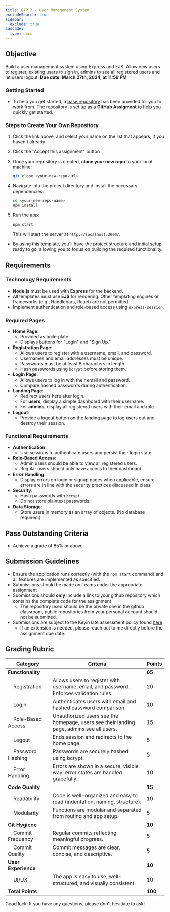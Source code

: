 ```yaml
---
title: QAP 3 - User Management System
excludeSearch: true
sidebar:
  exclude: true
cascade:
  type: docs
---
```


## Objective  
Build a user management system using Express and EJS. Allow new users to register, existing users to sign in, admins to see all registered users and let users logout.
**Due date: March 27th, 2024, at 11:59 PM**

### Getting Started
- To help you get started, a [base repository](https://classroom.github.com/a/O5JWjEqM) has been provided for you to work from. The repository is set up as a **GitHub Assigment** to help you quickly get started.

### Steps to Create Your Own Repository  

1. Click the link above, and select your name on the list that appears, if you haven't already
   
1. Click the "Accept this assignment" button

1. Once your repository is created, **clone your new repo** to your local machine:  
    ```bash
    git clone <your-new-repo-url>
    ```  

1. Navigate into the project directory and install the necessary dependencies:  
    ```bash
    cd <your-new-repo-name>
    npm install
    ```  

1. Run the app:
    ```bash
    npm start
    ```  
    This will start the server at `http://localhost:3000/`.  

- By using this template, you'll have the project structure and initial setup ready to go, allowing you to focus on building the required functionality.

## Requirements  

### Technology Requirements  
- **Node.js** must be used with **Express** for the backend.  
- All templates must use **EJS** for rendering. Other templating engines or frameworks (e.g., Handlebars, React) are not permitted.  
- Implement authentication and role-based access using `express-session`.  

### Required Pages  
- **Home Page**:
  - Provided as boilerplate.
  - Displays buttons for "Login" and "Sign Up."  
- **Registration Page**:
  - Allows users to register with a username, email, and password.
  - Usernames and email addresses must be unique.
  - Passwords must be at least 8 characters in length
  - Hash passwords using `bcrypt` before storing them.
- **Login Page**:
  - Allows users to log in with their email and password.
  - Compare hashed passwords during authentication.
- **Landing Page**:
  - Redirect users here after login.  
  - For **users**, display a simple dashboard with their username.  
  - For **admins**, display all registered users with their email and role.
- **Logout**:
  - Provide a logout button on the landing page to log users out and destroy their session.

### Functional Requirements  
- **Authentication**:
  - Use sessions to authenticate users and persist their login state.  
- **Role-Based Access**:
  - Admin users should be able to view all registered users.
  - Regular users should only have access to their dashboard.
- **Error Handling**:
  - Display errors on login or signup pages when applicable, ensure errors are in line with the security practices discussed in class
- **Security**:
  - Hash passwords with `bcrypt`.  
  - Do not store plaintext passwords.
- **Data Storage**:
  - Store users in memory as an array of objects. (No database required.)

## Pass Outstanding Criteria
- Achieve a grade of 85% or above

## Submission Guidelines
- Ensure the application runs correctly (with the `npm start` command) and all features are implemented as specified.
- Submissions should be made on Teams under the appropriate assignment
- Submissions should **only** include a link to your github repository which contains the complete code for the assignment
    - The repository used should be the private one in the github classroom, public repositories from your personal account should not be submitted.
- Submissions are subject to the Keyin late assessment policy found [here](https://keyincollege289.sharepoint.com/:b:/s/FullstackJavascript-SD14Sept.2025-Dec.2025/EaNwhyZvUxhIpqLD-N68n64BaOjdRmmLNGNw_u9tarzk4A?e=2i061T) 
  - If an extension is needed, please reach out to me directly before the assignment due date.


## Grading Rubric  

| Category                                  | Criteria                                                                                 | Points  |
|-------------------------------------------|------------------------------------------------------------------------------------------|---------|
| **Functionality**                         |                                                                                          | **65**  |
| &nbsp;&nbsp;&nbsp;&nbsp;Registration      | Allows users to register with username, email, and password. Enforces validation rules.  | 20      |
| &nbsp;&nbsp;&nbsp;&nbsp;Login             | Authenticates users with email and hashed password comparison.                           | 10      |
| &nbsp;&nbsp;&nbsp;&nbsp;Role-Based Access | Unauthorized users see the homepage, users see their landing page, admins see all users. | 15      |
| &nbsp;&nbsp;&nbsp;&nbsp;Logout            | Ends session and redirects to the home page.                                             | 5       |
| &nbsp;&nbsp;&nbsp;&nbsp;Password Hashing  | Passwords are securely hashed using bcrypt.                                              | 5       |
| &nbsp;&nbsp;&nbsp;&nbsp;Error Handling    | Errors are shown in a secure, visible way; error states are handled gracefully.          | 10      |
| **Code Quality**                          |                                                                                          | **15**  |
| &nbsp;&nbsp;&nbsp;&nbsp;Readability       | Code is well-organized and easy to read (indentation, naming, structure).                | 10      |
| &nbsp;&nbsp;&nbsp;&nbsp;Modularity        | Functions are modular and separated from routing and app setup.                          | 5       |
| **Git Hygiene**                           |                                                                                          | **10**  |
| &nbsp;&nbsp;&nbsp;&nbsp;Commit Frequency  | Regular commits reflecting meaningful progress.                                          | 5       |
| &nbsp;&nbsp;&nbsp;&nbsp;Commit Quality    | Commit messages are clear, concise, and descriptive.                                     | 5       |
| **User Experience**                       |                                                                                          | **10**  |
| &nbsp;&nbsp;&nbsp;&nbsp;UI/UX             | The app is easy to use, well-structured, and visually consistent.                        | 10      |
| **Total Points**                          |                                                                                          | **100** |


Good luck! If you have any questions, please don't hesitiate to ask!